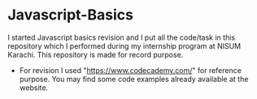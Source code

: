 # Javascript-Basics
 I started Javascript basics revision and I put all the code/task in this repository which I performed during my internship program at NISUM Karachi. This repository is made for record purpose.
 - For revision I used "https://www.codecademy.com/" for reference purpose. You may find some code examples already available at the website. 
